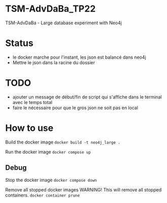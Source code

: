 # TSM-AdvDaBa_TP22
TSM-AdvDaBa - Large database experiment with Neo4j

# Status
- le docker marche pour l'instant, les json est balancé dans neo4j
- Mettre le json dans la racine du dossier

# TODO
- ajouter un message de début/fin de script qui s'affiche dans le terminal avec le temps total
- faire le nécessaire pour que le gros json ne soit pas en local

# How to use
Build the docker image
`docker build -t neo4j_large .`

Run the docker image
`docker compose up`

## Debug
Stop the docker image
`docker compose down`

Remove all stopped docker images
WARNING! This will remove all stopped containers.
`docker container prune`

